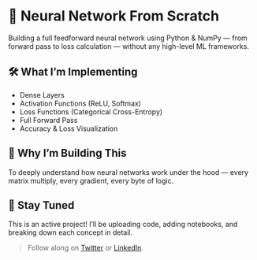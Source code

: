 # 🧠 Neural Network From Scratch

Building a full feedforward neural network using Python & NumPy — from forward pass to loss calculation — without any high-level ML frameworks.

## 🛠️ What I’m Implementing
- Dense Layers
- Activation Functions (ReLU, Softmax)
- Loss Functions (Categorical Cross-Entropy)
- Full Forward Pass
- Accuracy & Loss Visualization

## 🚧 Why I’m Building This
To deeply understand how neural networks work under the hood — every matrix multiply, every gradient, every byte of logic.

## 📌 Stay Tuned
This is an active project! I’ll be uploading code, adding notebooks, and breaking down each concept in detail.

> Follow along on [Twitter](https://twitter.com/MarvLing20) or [LinkedIn](https://linkedin.com/in/marvin-lingan).

